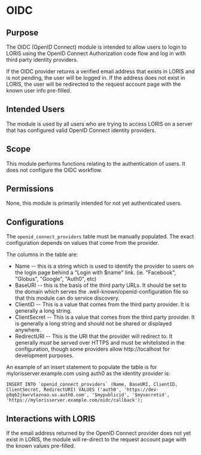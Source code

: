 # OIDC

## Purpose

The OIDC (OpenID Connect) module is intended to allow users to login
to LORIS using the OpenID Connect Authorization code flow and log in
with third party identity providers.

If the OIDC provider returns a verified email address that exists in
LORIS and is not pending, the user will be logged in. If the address
does not exist in LORIS, the user will be redirected to the request
account page with the known user info pre-filled.

## Intended Users

The module is used by all users who are trying to access LORIS on
a server that has configured valid OpenID Connect identity providers.

## Scope

This module performs functions relating to the authentication
of users. It does not configure the OIDC workflow.

## Permissions

None, this module is primarily intended for not yet authenticated
users.

## Configurations

The `openid_connect_providers` table must be manually populated. The
exact configuration depends on values that come from the provider.

The columns in the table are:

- Name -- this is a string which is used to identify the provider to
          users on the login page behind a "Login with $name" link.
          (ie. "Facebook", "Globus", "Google", "Auth0", etc)
- BaseURI -- this is the basis of the third party URLs. It should be
        set to the domain which serves the .well-known/openid-configuration
        file so that this module can do service discovery.
- ClientID -- This is a value that comes from the third party provider. It
        is generally a long string.
- ClientSecret -- This is a value that comes from the third party provider. It
        is generally a long string and should not be shared or displayed anywhere.
- RedirectURI -- This is the URI that the provider will redirect to. It generally
        *must* be served over HTTPS and must be whitelisted in the configuration,
        though some providers allow http://localhost for development purposes.

An example of an insert statement to populate the table is for mylorisserver.example.com
using auth0 as the identity provider is:

```
INSERT INTO `openid_connect_providers` (Name, BaseURI, ClientID, ClientSecret, RedirectURI) VALUES ('auth0', 'https://dev-p8q62jkwrvtaznao.us.auth0.com', '$mypublicid', '$mysecretid', 'https://mylorisserver.example.com/oidc/callback');
```

## Interactions with LORIS

If the email address returned by the OpenID Connect provider does
not yet exist in LORIS, the module will re-direct to the request
account page with the known values pre-filled.
